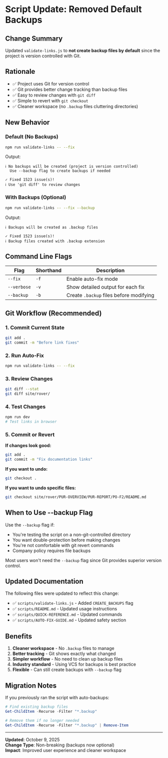 # Script Update: Removed Default Backups

## Change Summary

Updated `validate-links.js` to **not create backup files by default** since the project is version controlled with Git.

## Rationale

- ✅ Project uses Git for version control
- ✅ Git provides better change tracking than backup files
- ✅ Easy to review changes with `git diff`
- ✅ Simple to revert with `git checkout`
- ✅ Cleaner workspace (no `.backup` files cluttering directories)

## New Behavior

### Default (No Backups)

```bash
npm run validate-links -- --fix
```

Output:
```
ℹ No backups will be created (project is version controlled)
  Use --backup flag to create backups if needed

✓ Fixed 1523 issue(s)!
ℹ Use 'git diff' to review changes
```

### With Backups (Optional)

```bash
npm run validate-links -- --fix --backup
```

Output:
```
ℹ Backups will be created as .backup files

✓ Fixed 1523 issue(s)!
ℹ Backup files created with .backup extension
```

## Command Line Flags

| Flag        | Shorthand | Description                             |
| ----------- | --------- | --------------------------------------- |
| `--fix`     | `-f`      | Enable auto-fix mode                    |
| `--verbose` | `-v`      | Show detailed output for each fix       |
| `--backup`  | `-b`      | Create `.backup` files before modifying |

## Git Workflow (Recommended)

### 1. Commit Current State
```bash
git add .
git commit -m "Before link fixes"
```

### 2. Run Auto-Fix
```bash
npm run validate-links -- --fix
```

### 3. Review Changes
```bash
git diff --stat
git diff site/rover/
```

### 4. Test Changes
```bash
npm run dev
# Test links in browser
```

### 5. Commit or Revert

**If changes look good:**
```bash
git add .
git commit -m "Fix documentation links"
```

**If you want to undo:**
```bash
git checkout .
```

**If you want to undo specific files:**
```bash
git checkout site/rover/PUR-OVERVIEW/PUR-REPORT/PO-F2/README.md
```

## When to Use --backup Flag

Use the `--backup` flag if:

- You're testing the script on a non-git-controlled directory
- You want double-protection before making changes
- You're not comfortable with git revert commands
- Company policy requires file backups

Most users won't need the `--backup` flag since Git provides superior version control.

## Updated Documentation

The following files were updated to reflect this change:

- ✅ `scripts/validate-links.js` - Added `CREATE_BACKUPS` flag
- ✅ `scripts/README.md` - Updated usage instructions
- ✅ `scripts/QUICK-REFERENCE.md` - Updated commands
- ✅ `scripts/AUTO-FIX-GUIDE.md` - Updated safety section

## Benefits

1. **Cleaner workspace** - No `.backup` files to manage
2. **Better tracking** - Git shows exactly what changed
3. **Simpler workflow** - No need to clean up backup files
4. **Industry standard** - Using VCS for backups is best practice
5. **Flexible** - Can still create backups with `--backup` flag

## Migration Notes

If you previously ran the script with auto-backups:

```powershell
# Find existing backup files
Get-ChildItem -Recurse -Filter "*.backup"

# Remove them if no longer needed
Get-ChildItem -Recurse -Filter "*.backup" | Remove-Item
```

---

**Updated**: October 9, 2025  
**Change Type**: Non-breaking (backups now optional)  
**Impact**: Improved user experience and cleaner workspace
